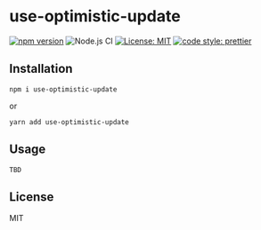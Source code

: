 # use-optimistic-update

[![npm version][version-badge]][version]
![Node.js CI](https://github.com/karolis-sh/use-optimistic-update/workflows/Node.js%20CI/badge.svg)
[![License: MIT][license-badge]][license]
[![code style: prettier][code-style-badge]][code-style]

## Installation

`npm i use-optimistic-update`

or

`yarn add use-optimistic-update`

## Usage

`TBD`

## License

MIT

[version-badge]: https://badge.fury.io/js/use-optimistic-update.svg
[version]: https://www.npmjs.com/package/use-optimistic-update
[license-badge]: https://img.shields.io/badge/License-MIT-yellow.svg
[license]: https://opensource.org/licenses/MIT
[code-style-badge]: https://img.shields.io/badge/code_style-prettier-ff69b4.svg
[code-style]: https://github.com/prettier/prettier
